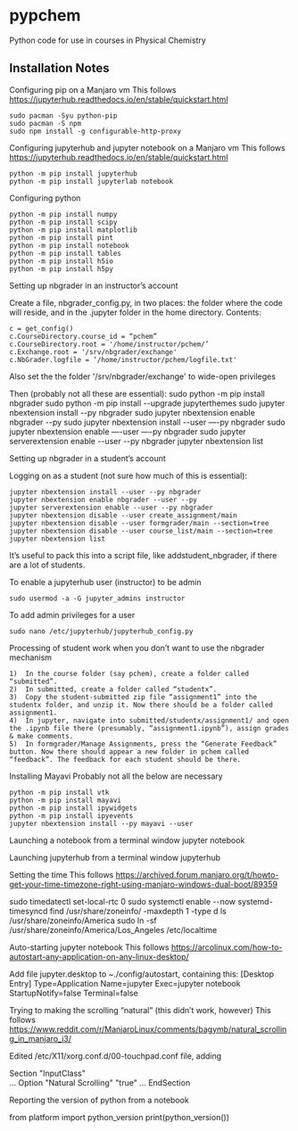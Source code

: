 # pypchem
Python code for use in courses in Physical Chemistry

## Installation Notes
Configuring pip on a Manjaro vm
This follows https://jupyterhub.readthedocs.io/en/stable/quickstart.html 

	sudo pacman -Syu python-pip
	sudo pacman -S npm
	sudo npm install -g configurable-http-proxy


Configuring jupyterhub and jupyter notebook on a Manjaro vm
This follows https://jupyterhub.readthedocs.io/en/stable/quickstart.html 

	python -m pip install jupyterhub
	python -m pip install jupyterlab notebook


Configuring python

	python -m pip install numpy
	python -m pip install scipy
	python -m pip install matplotlib
	python -m pip install pint
	python -m pip install notebook 
	python -m pip install tables
	python -m pip install h5io
	python -m pip install h5py


Setting up nbgrader in an instructor’s account

Create a file, nbgrader_config.py, in two places: the folder where the code will reside, and in the .jupyter folder in the home directory. Contents:

	c = get_config()
	c.CourseDirectory.course_id = “pchem”
	c.CourseDirectory.root = '/home/instructor/pchem/’
	c.Exchange.root = '/srv/nbgrader/exchange'
	c.NbGrader.logfile = ‘/home/instructor/pchem/logfile.txt'

Also set the the folder '/srv/nbgrader/exchange' to wide-open privileges

Then (probably not all these are essential):
	sudo python -m pip install nbgrader
	sudo python -m pip install --upgrade jupyterthemes
	sudo jupyter nbextension install --py nbgrader
	sudo jupyter nbextension enable nbgrader --py
	sudo jupyter nbextension install --user —-py nbgrader
	sudo jupyter nbextension enable —-user —-py nbgrader
	sudo jupyter serverextension enable --user --py nbgrader
	jupyter nbextension list


Setting up nbgrader in a student’s account

Logging on as a student (not sure how much of this is essential):

	jupyter nbextension install --user --py nbgrader
	jupyter nbextension enable nbgrader --user --py
	jupyter serverextension enable --user --py nbgrader
	jupyter nbextension disable --user create_assignment/main
	jupyter nbextension disable --user formgrader/main --section=tree
	jupyter nbextension disable --user course_list/main --section=tree
	jupyter nbextension list

It’s useful to pack this into a script file, like addstudent_nbgrader, if there are a lot of students.


To enable a jupyterhub user (instructor) to be admin

	sudo usermod -a -G jupyter_admins instructor


To add admin privileges for a user

	sudo nano /etc/jupyterhub/jupyterhub_config.py


Processing of student work when you don’t want to use the nbgrader mechanism

	1)	In the course folder (say pchem), create a folder called “submitted”.
	2)	In submitted, create a folder called “studentx”.
	3)	Copy the student-submitted zip file “assignment1” into the studentx folder, and unzip it. Now there should be a folder called assignment1.
	4)	In jupyter, navigate into submitted/studentx/assignment1/ and open the .ipynb file there (presumably, “assignment1.ipynb”), assign grades & make comments.
	5)	In formgrader/Manage Assignments, press the “Generate Feedback” button. Now there should appear a new folder in pchem called “feedback”. The feedback for each student should be there.


Installing Mayavi
Probably not all the below are necessary

	python -m pip install vtk
	python -m pip install mayavi
	python -m pip install ipywidgets
	python -m pip install ipyevents
	jupyter nbextension install --py mayavi --user


Launching a notebook from a terminal window
jupyter notebook


Launching jupyterhub from a terminal window
jupyterhub


Setting the time
This follows https://archived.forum.manjaro.org/t/howto-get-your-time-timezone-right-using-manjaro-windows-dual-boot/89359

sudo timedatectl set-local-rtc 0
sudo systemctl enable --now systemd-timesyncd
find /usr/share/zoneinfo/ -maxdepth 1 -type d
ls /usr/share/zoneinfo/America
sudo ln -sf /usr/share/zoneinfo/America/Los_Angeles /etc/localtime


Auto-starting jupyter notebook
This follows https://arcolinux.com/how-to-autostart-any-application-on-any-linux-desktop/

Add file jupyter.desktop to ~./config/autostart, containing this:
[Desktop Entry]
Type=Application
Name=jupyter
Exec=jupyter notebook
StartupNotify=false
Terminal=false


Trying to making the scrolling “natural” (this didn’t work, however)
This follows https://www.reddit.com/r/ManjaroLinux/comments/bagymb/natural_scrolling_in_manjaro_i3/

Edited /etc/X11/xorg.conf.d/00-touchpad.conf file, adding 

Section "InputClass"                 
    ...
    Option "Natural Scrolling" "true"
    ...
EndSection


Reporting the version of python from a notebook

from platform import python_version
print(python_version())


